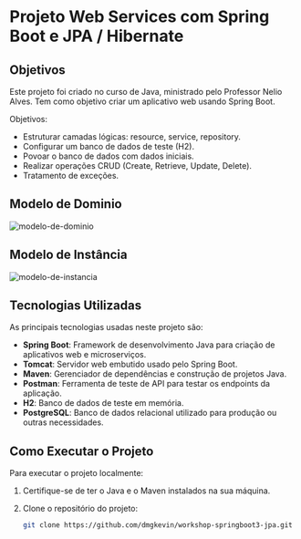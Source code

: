 # Projeto Web Services com Spring Boot e JPA / Hibernate

## Objetivos

Este projeto foi criado no curso de Java, ministrado pelo Professor Nelio Alves. Tem como objetivo criar um aplicativo web usando Spring Boot. 

Objetivos:
- Estruturar camadas lógicas: resource, service, repository.
- Configurar um banco de dados de teste (H2).
- Povoar o banco de dados com dados iniciais.
- Realizar operações CRUD (Create, Retrieve, Update, Delete).
- Tratamento de exceções.

## Modelo de Dominio
![modelo-de-dominio](https://github.com/dmgkevin/workshop-springboot3-jpa/assets/93497408/f73e4223-9541-4379-a88e-f9fb4f878f6f)

## Modelo de Instância
![modelo-de-instancia](https://github.com/dmgkevin/workshop-springboot3-jpa/assets/93497408/5c28ab41-1eac-40d2-9f55-740eaab7dba5)

## Tecnologias Utilizadas

As principais tecnologias usadas neste projeto são:

- **Spring Boot**: Framework de desenvolvimento Java para criação de aplicativos web e microserviços.
- **Tomcat**: Servidor web embutido usado pelo Spring Boot.
- **Maven**: Gerenciador de dependências e construção de projetos Java.
- **Postman**: Ferramenta de teste de API para testar os endpoints da aplicação.
- **H2**: Banco de dados de teste em memória.
- **PostgreSQL**: Banco de dados relacional utilizado para produção ou outras necessidades.

## Como Executar o Projeto

Para executar o projeto localmente:

1. Certifique-se de ter o Java e o Maven instalados na sua máquina.

2. Clone o repositório do projeto:

   ```bash
   git clone https://github.com/dmgkevin/workshop-springboot3-jpa.git
